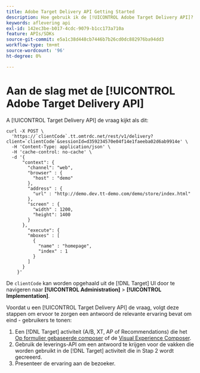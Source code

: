 ```yaml
---
title: Adobe Target Delivery API Getting Started
description: Hoe gebruik ik de [!UICONTROL Adobe Target Delivery API]?
keywords: aflevering api
exl-id: 142ec3be-b017-4cdc-9079-b1cc173a710a
feature: APIs/SDKs
source-git-commit: e5a1c38d448cb7446b7b26cd0dc882976ba94dd3
workflow-type: tm+mt
source-wordcount: '96'
ht-degree: 0%

---
```


# Aan de slag met de [!UICONTROL Adobe Target Delivery API]

A [!UICONTROL Target Delivery API] de vraag kijkt als dit:

```
curl -X POST \
  'https://`clientCode`.tt.omtrdc.net/rest/v1/delivery?client=`clientCode`&sessionId=d359234570e04f14e1faeeba02d6ab9914e' \
  -H 'Content-Type: application/json' \
  -H 'cache-control: no-cache' \
  -d '{
      "context": {
        "channel": "web",
        "browser" : {
          "host" : "demo"
        },
        "address" : {
          "url" : "http://demo.dev.tt-demo.com/demo/store/index.html"
        },
        "screen" : {
          "width" : 1200,
          "height": 1400
        }
      },
        "execute": {
        "mboxes" : [
          {
            "name" : "homepage",
            "index" : 1
          }
        ]
      }
    }'
```

De `clientCode` kan worden opgehaald uit de [!DNL Target] UI door te navigeren naar **[!UICONTROL Administration]** > **[!UICONTROL Implementation]**.

Voordat u een [!UICONTROL Target Delivery API] de vraag, volgt deze stappen om ervoor te zorgen een antwoord de relevante ervaring bevat om eind - gebruikers te tonen:

1. Een [!DNL Target] activiteit (A/B, XT, AP of Recommendations) die het [Op formulier gebaseerde composer](https://experienceleague.adobe.com/docs/target/using/experiences/form-experience-composer.html?lang=nl-NL) of de [Visual Experience Composer](https://experienceleague.adobe.com/docs/target/using/experiences/vec/visual-experience-composer.html?lang=nl-NL).
1. Gebruik de leverings-API om een antwoord te krijgen voor de vakken die worden gebruikt in de [!DNL Target] activiteit die in Stap 2 wordt gecreeerd.
1. Presenteer de ervaring aan de bezoeker.

